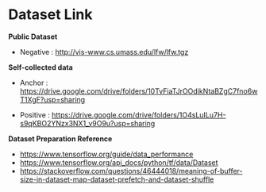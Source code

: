 
# Dataset Link

**Public Dataset**
- Negative : http://vis-www.cs.umass.edu/lfw/lfw.tgz

**Self-collected data**
- Anchor : https://drive.google.com/drive/folders/10TvFiaTJrOOdikNtaBZgC7fno6wT1XgF?usp=sharing

- Positive : https://drive.google.com/drive/folders/1O4sLuILu7H-s9qKBO2YNzx3NX1_v9O9u?usp=sharing

**Dataset Preparation Reference**
- https://www.tensorflow.org/guide/data_performance
- https://www.tensorflow.org/api_docs/python/tf/data/Dataset
- https://stackoverflow.com/questions/46444018/meaning-of-buffer-size-in-dataset-map-dataset-prefetch-and-dataset-shuffle





